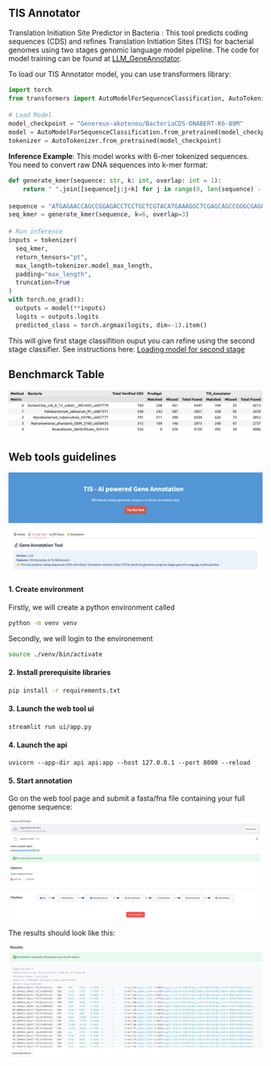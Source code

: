 ## TIS Annotator

Translation Initiation Site Predictor in Bacteria
: This tool predicts coding sequences (CDS) and refines Translation Initiation Sites (TIS) for bacterial genomes using two stages genomic language model pipeline.
The code for model training can be found at [LLM_GeneAnnotator](https://github.com/Genereux-akotenou/LLM_GeneAnnotator).

To load our TIS Annotator model, you can use transformers library: 

```python
import torch
from transformers import AutoModelForSequenceClassification, AutoTokenizer

# Load Model
model_checkpoint = "Genereux-akotenou/BacteriaCDS-DNABERT-K6-89M"
model = AutoModelForSequenceClassification.from_pretrained(model_checkpoint)
tokenizer = AutoTokenizer.from_pretrained(model_checkpoint)
```
**Inference Example**: This model works with 6-mer tokenized sequences. You need to convert raw DNA sequences into k-mer format:

```python
def generate_kmer(sequence: str, k: int, overlap: int = 1):
    return " ".join([sequence[j:j+k] for j in range(0, len(sequence) - k + 1, overlap)])

sequence = "ATGAGAACCAGCCGGAGACCTCCTGCTCGTACATGAAAGGCTCGAGCAGCCGGGCGAGGGCGGTAG" 
seq_kmer = generate_kmer(sequence, k=6, overlap=3)

# Run inference
inputs = tokenizer(
  seq_kmer,
  return_tensors="pt",
  max_length=tokenizer.model_max_length,
  padding="max_length",
  truncation=True
)
with torch.no_grad():
  outputs = model(**inputs)
  logits = outputs.logits
  predicted_class = torch.argmax(logits, dim=-1).item()
```

This will give first stage classifition ouput you can refine using the second stage classifier. See instructions here: [Loading model for second stage](https://huggingface.co/Genereux-akotenou/BacteriaTIS-DNABERT-K6-89M)

## Benchmarck Table
<img src="./ui/static/TIS_vs_Prodigal.png"/>

<!-- | Method  | Bacteria                                      | Total Verified CDS | Prodigal Matched | Prodigal Missed | Prodigal Total Found | TIS_Annotator Matched | TIS_Annotator Missed | TIS_Annotator Total Found |
|---------|----------------------------------------------|--------------------|------------------|----------------|------------------|------------------|----------------|------------------|
|         | **Escherichia coli K-12 MG1655**             | 769                | 338              | 431            | 4347             | 744              | 25             | 4213             |
|         | **Halobacterium salinarum R1**               | 530                | 243              | 287            | 2851             | 438              | 92             | 2659             |
|         | **Mycobacterium tuberculosis H37Rv**         | 701                | 311              | 390            | 4204             | 626              | 75             | 3853             |
|         | **Natronomonas pharaonis DSM 2160**          | 315                | 169              | 146            | 2873             | 248              | 67             | 2737             |
|         | **Roseobacter denitrificans Och114**         | 526                | 0                | 526            | 4120             | 492              | 34             | 4006             | -->

## Web tools guidelines
<img src="./ui/static/app.png"/>

#### 1. Create environment
Firstly, we will create a python environment called
```sh
python -m venv venv
```
Secondly, we will login to the environement
```sh
source ./venv/bin/activate
```
#### 2. Install prerequisite libraries

```sh
pip install -r requirements.txt
```

####  3. Launch the web tool ui
```
streamlit run ui/app.py
```

####  4. Launch the api
```
uvicorn --app-dir api api:app --host 127.0.0.1 --port 8000 --reload
```

#### 5. Start annotation

Go on the web tool page and submit a fasta/fna file containing your full genome sequence:

<img src="./ui/static/task.png"/>

The results should look like this: 

<img src="./ui/static/results.png"/>


<!-- 

uvicorn --app-dir api api:app --host 10.52.88.33 --port 8000 --reload 
python start.py 

-->
